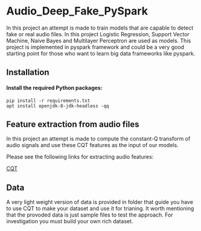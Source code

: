 # Audio_Deep_Fake_PySpark

In this project an attempt is made to train models that are capable to detect fake or real audio files. In this project Logistic Regression, Support Vector Machine, Naive Bayes and Multilayer Perceptron are used as models. This project is implemented in pyspark framework and could be a very good starting point for those who want to learn big data frameworks like pyspark.
 
## Installation

#### Install the required Python packages:
```
pip install -r requirements.txt
apt install openjdk-8-jdk-headless -qq
```
## Feature extraction from audio files

In this project an attempt is made to compute the constant-Q transform of audio signals and use these CQT features as the input of our models.

Please see the following links for extracting audio features:

[CQT](http://librosa.org/doc/main/generated/librosa.cqt.html)

## Data

A very light weight version of data is provided in    folder that guide you have to use CQT to make your dataset and use it for trianing. It worth mentioning that the provoded data is just sample files to test the approach. For investigation you must build your own rich dataset.
